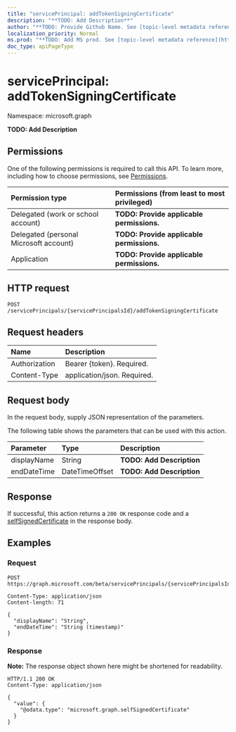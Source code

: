```yaml
---
title: "servicePrincipal: addTokenSigningCertificate"
description: "**TODO: Add Description**"
author: "**TODO: Provide Github Name. See [topic-level metadata reference](https://msgo.azurewebsites.net/add/document/guidelines/metadata.html#topic-level-metadata)**"
localization_priority: Normal
ms.prod: "**TODO: Add MS prod. See [topic-level metadata reference](https://msgo.azurewebsites.net/add/document/guidelines/metadata.html#topic-level-metadata)**"
doc_type: apiPageType
---
```


# servicePrincipal: addTokenSigningCertificate
Namespace: microsoft.graph

**TODO: Add Description**

## Permissions
One of the following permissions is required to call this API. To learn more, including how to choose permissions, see [Permissions](/graph/permissions-reference).

|Permission type|Permissions (from least to most privileged)|
|:---|:---|
|Delegated (work or school account)|**TODO: Provide applicable permissions.**|
|Delegated (personal Microsoft account)|**TODO: Provide applicable permissions.**|
|Application|**TODO: Provide applicable permissions.**|

## HTTP request

<!-- {
  "blockType": "ignored"
}
-->
``` http
POST /servicePrincipals/{servicePrincipalsId}/addTokenSigningCertificate
```

## Request headers
|Name|Description|
|:---|:---|
|Authorization|Bearer {token}. Required.|
|Content-Type|application/json. Required.|

## Request body
In the request body, supply JSON representation of the parameters.

The following table shows the parameters that can be used with this action.

|Parameter|Type|Description|
|:---|:---|:---|
|displayName|String|**TODO: Add Description**|
|endDateTime|DateTimeOffset|**TODO: Add Description**|



## Response

If successful, this action returns a `200 OK` response code and a [selfSignedCertificate](../resources/selfsignedcertificate.md) in the response body.

## Examples

### Request
<!-- {
  "blockType": "request",
  "name": "serviceprincipal_addtokensigningcertificate"
}
-->
``` http
POST https://graph.microsoft.com/beta/servicePrincipals/{servicePrincipalsId}/addTokenSigningCertificate

Content-Type: application/json
Content-length: 71

{
  "displayName": "String",
  "endDateTime": "String (timestamp)"
}
```


### Response
**Note:** The response object shown here might be shortened for readability.
<!-- {
  "blockType": "response",
  "truncated": true,
  "@odata.type": "Microsoft.DirectoryServices.selfSignedCertificate"
}
-->
``` http
HTTP/1.1 200 OK
Content-Type: application/json

{
  "value": {
    "@odata.type": "microsoft.graph.selfSignedCertificate"
  }
}
```

